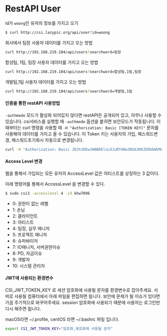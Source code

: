 # RestAPI User

id가 `woong`인 유저의 정보를 가지고 오기

```bash
$ curl http://csi.lazypic.org/api/user?id=woong
```

회사에서 팀장 사용자 데이터를 가지고 오는 방법
```bash
curl http://192.168.219.104/api/users?searchword=팀장
```

합성팀, 1팀, 팀장 사용자 데이터를 가지고 오는 방법
```bash
curl http://192.168.219.104/api/users?searchword=합성팀,1팀,팀장
```

개발팀,1팀 사용자 데이터를 가지고 오는 방법
```bash
curl http://192.168.219.104/api/users?searchword=개발팀,1팀
```

#### 인증을 통한 restAPI 사용방법

`-authmode` 모드가 활성화 되어있지 않다면 restAPI은 공개되어 있고, 아무나 사용할 수 있습니다.
csi서비스를 실행할 때 `-authmode` 옵션을 붙히면 보안모드가 작동됩니다.
이 때부터는 curl 명령을 사용할 때 `-H "Authorization: Basic [TOKEN KEY]"` 문자를 사용해야 데이터를 가지고 올 수 있습니다.
이 Token 키는 사용자의 가입, 패스워드변경, 패스워드초기화시 자동으로 변경됩니다.

```bash
curl -H "Authorization: Basic JDJhJDEwJHBBREluL0JuRTdNa3NSb3RKZERUbWVMd0V6OVB1TndnUGJzd2k0RlBZcmEzQTBSczkueHZH" http://192.168.219.101/api/user?id=khw7096
```

#### Access Level 변경
웹을 통해서 가입되는 모든 유저의 AccessLevel 값은 아티스트를 상징하는 3 값이다.

아래 명령어를 통해서 AccessLevel 을 변경할 수 있다.
```bash
$ sudo csi3 -accesslevel 4 -id khw7096
```

- 0: 권한이 없는 레벨
- 1: 손님
- 2: 클라이언트
- 3: 아티스트
- 4: 팀장, 실무 매니저
- 5: 프로젝트 매니저
- 6: 슈퍼바이저
- 7: IO매니저, 서버권한이슈
- 8: PD, 자금이슈
- 9: 개발자
- 10: 시스템 관리자

#### JWT에 사용되는 환경변수
CSI_JWT_TOKEN_KEY 로 세션 암호화에 사용될 문자를 환경변수로 잡아주세요.
서버로 사용될 컴퓨터에서 아래 파일을 편집하면 됩니다.
보안에 문제가 될 이슈가 있다면 가끔 주기적으로 바꾸어주세요. session 암호화에 사용되기 때문에
사용자는 로그인만 다시 해주면 됩니다.

macOS라면 ~/.profile, centOS 라면 ~/.bashrc 파일 입니다.

```bash
export CSI_JWT_TOKEN_KEY="암호화,복호화에 사용될 문자"
```